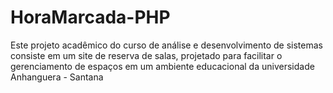 # HoraMarcada-PHP
 Este projeto acadêmico do curso de análise e desenvolvimento de sistemas consiste em um site de reserva de salas, projetado para facilitar o gerenciamento de espaços em um ambiente educacional da universidade Anhanguera - Santana
